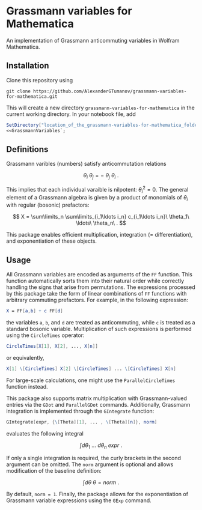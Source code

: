 # Grassmann variables for Mathematica
An implementation of Grassmann anticommuting variables in Wolfram Mathematica.
## Installation
Clone this repository using
```console
git clone https://github.com/AlexanderGTumanov/grassmann-variables-for-mathematica.git
```
This will create a new directory ``grassmann-variables-for-mathematica`` in the current working directory. In your notebook file, add
```mathematica
SetDirectory["location_of_the_grassmann-variables-for-mathematica_folder"];
<<GrassmannVariables`;
```
## Definitions
Grassmann varibles (numbers) satisfy anticommutation relations

$$
\theta_i\ \theta_j = -\ \theta_j\ \theta_i\ .
$$

This implies that each individual varaible is nilpotent: $\theta_i^2 = 0$. The general element of a Grassmann algebra is given by a product of monomials of $\theta_i$ with regular (bosonic) prefactors:

$$
X = \sum\limits_n \sum\limits_{i_1\ldots i_n} c_{i_1\ldots i_n}\ \theta_1\ \ldots\ \theta_n\ .
$$

This package enables efficient multiplication, integration (= differentiation), and exponentiation of these objects.

## Usage
All Grassmann variables are encoded as arguments of the ``FF`` function. This function automatically sorts them into their natural order while correctly handling the signs that arise from permutations. The expressions processed by this package take the form of linear combinations of ``FF`` functions with arbitrary commuting prefactors. For example, in the following expression:
```mathematica
X = FF[a,b] + c FF[d]
```
the variables ``a``, ``b``, and ``d`` are treated as anticommuting, while ``c`` is treated as a standard bosonic variable.
Multiplication of such expressions is performed using the ``CircleTimes`` operator: 
```mathematica
CircleTimes[X[1], X[2], ..., X[n]]
```
or equivalently,
```mathematica
X[1] \[CircleTimes] X[2] \[CircleTimes] ... \[CircleTimes] X[n]
```
For large-scale calculations, one might use the ``ParallelCircleTimes`` function instead.

This package also supports matrix multiplication with Grassmann-valued entries via the ``GDot`` and ``ParallelGDot`` commands. Additionally, Grassmann integration is implemented through the ``GIntegrate`` function:
```mathematica
GIntegrate[expr, {\[Theta][1], ... , \[Theta][n]}, norm]
```
evaluates the following integral

$$
\int d\theta_1\ \ldots\ d\theta_n\ expr\ .
$$

If only a single integration is required, the curly brackets in the second argument can be omitted. The ``norm`` argument is optional and allows modification of the baseline definition:

$$
\int d\theta\ \theta = norm\ .
$$

By default, ``norm = 1``.
Finally, the package allows for the exponentiation of Grassmann variable expressions using the ``GExp`` command.

